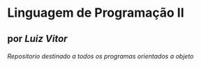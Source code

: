 # **Linguagem de Programação II**
## **por _Luiz Vitor_**
###### *Repositorio destinado a todos os programas orientados a objeto*
